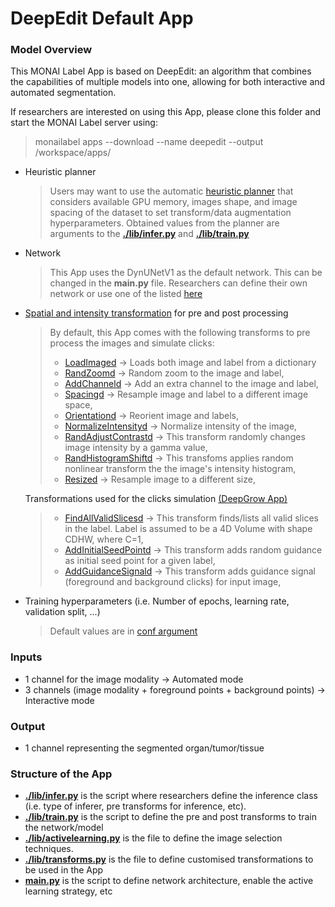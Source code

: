 # DeepEdit Default App

### Model Overview

This MONAI Label App is based on DeepEdit: an algorithm that combines the capabilities of multiple models into one, allowing for both interactive and automated segmentation.

If researchers are interested on using this App, please clone this folder and start the MONAI Label server using:

  > monailabel apps --download --name deepedit --output /workspace/apps/

- Heuristic planner
  
    > Users may want to use the automatic [heuristic planner](https://github.com/Project-MONAI/MONAILabel/blob/main/monailabel/utils/others/planner.py) that considers available GPU memory, images shape, 
  > and image spacing of the dataset to set transform/data augmentation hyperparameters. Obtained values from the planner are arguments to the **[./lib/infer.py](./lib/infer.py)** and **[./lib/train.py](./lib/train.py)**

- Network
    > This App uses the DynUNetV1 as the default network. This can be changed in the **main.py** file. 
  > Researchers can define their own network or use one of the listed [here](https://docs.monai.io/en/latest/networks.html)  
  
- [Spatial and intensity transformation](https://docs.monai.io/en/latest/transforms.html) for pre and post processing
  
  > By default, this App comes with the following transforms to pre process the images and simulate clicks:
  > - [LoadImaged](https://docs.monai.io/en/latest/_modules/monai/transforms/io/array.html#LoadImage) -> Loads both image and label from a dictionary
  > - [RandZoomd](https://docs.monai.io/en/latest/_modules/monai/transforms/spatial/dictionary.html#RandZoomd) -> Random zoom to the image and label,
  > - [AddChanneld](https://docs.monai.io/en/latest/_modules/monai/transforms/utility/array.html#AddChannel) -> Add an extra channel to the image and label, 
  > - [Spacingd](https://docs.monai.io/en/latest/_modules/monai/transforms/spatial/dictionary.html#Spacingd) -> Resample image and label to a different image space,
  > - [Orientationd](https://docs.monai.io/en/latest/_modules/monai/transforms/spatial/dictionary.html#Orientationd) -> Reorient image and labels,
  > - [NormalizeIntensityd](https://docs.monai.io/en/latest/_modules/monai/transforms/intensity/dictionary.html#NormalizeIntensityd) -> Normalize intensity of the image,
  > - [RandAdjustContrastd](https://docs.monai.io/en/latest/_modules/monai/transforms/intensity/dictionary.html#RandAdjustContrastd) -> This transform randomly changes image intensity by a gamma value, 
  > - [RandHistogramShiftd](https://docs.monai.io/en/latest/_modules/monai/transforms/intensity/dictionary.html#RandHistogramShiftd) -> This transfoms applies random nonlinear transform the the image's intensity histogram,
  > - [Resized](https://docs.monai.io/en/latest/_modules/monai/transforms/spatial/dictionary.html#Resized) -> Resample image to a different size,


  Transformations used for the clicks simulation [(DeepGrow App)](https://docs.monai.io/en/latest/apps.html)
  > 
  > - [FindAllValidSlicesd](https://docs.monai.io/en/latest/_modules/monai/apps/deepgrow/transforms.html#FindAllValidSlicesd) -> This transform finds/lists all valid slices in the label. Label is assumed to be a 4D Volume with shape CDHW, where C=1,
  > - [AddInitialSeedPointd](https://docs.monai.io/en/latest/_modules/monai/apps/deepgrow/transforms.html#AddInitialSeedPointd) -> This transform adds random guidance as initial seed point for a given label,
  > - [AddGuidanceSignald](https://docs.monai.io/en/latest/_modules/monai/apps/deepgrow/transforms.html#AddGuidanceSignald) -> This transform adds guidance signal (foreground and background clicks) for input image,

- Training hyperparameters (i.e. Number of epochs, learning rate, validation split, ...)
  > Default values are in [conf argument](https://github.com/Project-MONAI/MONAILabel/blob/72574542bcb23fb1eb7973ac35f45b59b0976d17/monailabel/interfaces/app.py#L60)

### Inputs

- 1 channel for the image modality -> Automated mode
- 3 channels (image modality + foreground points + background points) -> Interactive mode

### Output

- 1 channel representing the segmented organ/tumor/tissue

### Structure of the App

- **[./lib/infer.py](./lib/infer.py)** is the script where researchers define the inference class (i.e. type of inferer, pre transforms for inference, etc).
- **[./lib/train.py](./lib/train.py)** is the script to define the pre and post transforms to train the network/model
- **[./lib/activelearning.py](./lib/activelearning.py)** is the file to define the image selection techniques.
- **[./lib/transforms.py](./lib/transforms.py)** is the file to define customised transformations to be used in the App
- **[main.py](./main.py)** is the script to define network architecture, enable the active learning strategy, etc




